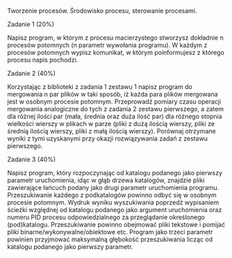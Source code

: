 Tworzenie procesów. Środowisko procesu, sterowanie procesami.


Zadanie 1 (20%)

Napisz program, w którym z procesu macierzystego stworzysz dokładnie n procesów potomnych (n parametr wywołania programu). W każdym z procesów potomnych wypisz komunikat, w którym poinformujesz z którego procesu napis pochodzi.

 
Zadanie 2 (40%)

Korzystając z biblioteki z zadania 1 zestawu 1 napisz program do mergowania n par plików  w taki sposób, iż każda para plików mergowana jest w osobnym procesie potomnym. Przeprowadź pomiary czasu operacji mergowania analogiczne do tych z zadania 2 zestawu pierwszego, a zatem  dla różnej ilości par (mała, średnia oraz duża ilość par) dla różnego stopnia wielkości wierszy w plikach w parze (pliki z dużą ilością wierszy, pliki ze średnią ilością wierszy, pliki z małą ilością wierszy). Porównaj otrzymane wyniki z tymi uzyskanymi przy okazji rozwiązywania zadań z zestawu pierwszego.

 

Zadanie 3 (40%)

Napisz program, który rozpoczynając od katalogu podanego jako pierwszy parametr uruchomienia, idąc w głąb drzewa katalogów, znajdzie pliki zawierające łańcuch podany jako drugi parametr uruchomienia programu. Przeszukiwanie każdego z podkatalogów powinno odbyć się w osobnym procesie potomnym. Wydruk wyniku wyszukiwania poprzedź wypisaniem ścieżki względnej od katalogu podanego jako argument uruchomienia oraz numeru PID procesu odpowiedzialnego za przeglądanie określonego (pod)katalogu. Przeszukiwanie powinno obejmować pliki tekstowe i pomijać pliki binarne/wykonywalne/obiektowe etc. Program jako trzeci parametr powinien przyjmować maksymalną głębokość przeszukiwania licząc od katalogu podanego jako pierwszy parametr.

